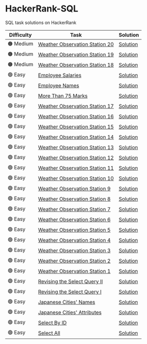 # HackerRank-SQL
SQL task solutions on HackerRank


|Difficulty|Task|Solution|
|----------|----|--------|
|🟠 Medium|[Weather Observation Station 20](https://www.hackerrank.com/challenges/weather-observation-station-20)|[Solution](https://github.com/Fedorov-Nikita/HackerRank-SQL/blob/main/Medium/weather-observation-station-20.sql)|
|🟠 Medium|[Weather Observation Station 19](https://www.hackerrank.com/challenges/weather-observation-station-19)|[Solution](https://github.com/Fedorov-Nikita/HackerRank-SQL/blob/main/Medium/weather-observation-station-19.sql)|
|🟠 Medium|[Weather Observation Station 18](https://www.hackerrank.com/challenges/weather-observation-station-18)|[Solution](https://github.com/Fedorov-Nikita/HackerRank-SQL/blob/main/Medium/weather-observation-station-18.sql)|
|🟢 Easy|[Employee Salaries](https://www.hackerrank.com/challenges/salary-of-employees)|[Solution](https://github.com/Fedorov-Nikita/HackerRank-SQL/blob/main/Easy/salary-of-employees.sql)|
|🟢 Easy|[Employee Names](https://www.hackerrank.com/challenges/name-of-employees)|[Solution](https://github.com/Fedorov-Nikita/HackerRank-SQL/blob/main/Easy/name-of-employees.sql)| 
|🟢 Easy|[More Than 75 Marks](https://www.hackerrank.com/challenges/more-than-75-marks)|[Solution](https://github.com/Fedorov-Nikita/HackerRank-SQL/blob/main/Easy/more-than-75-marks.sql)|
|🟢 Easy|[Weather Observation Station 17](https://www.hackerrank.com/challenges/weather-observation-station-17)|[Solution](https://github.com/Fedorov-Nikita/HackerRank-SQL/blob/main/Easy/weather-observation-station-17.sql)|
|🟢 Easy|[Weather Observation Station 16](https://www.hackerrank.com/challenges/weather-observation-station-16)|[Solution](https://github.com/Fedorov-Nikita/HackerRank-SQL/blob/main/Easy/weather-observation-station-16.sql)|
|🟢 Easy|[Weather Observation Station 15](https://www.hackerrank.com/challenges/weather-observation-station-15)|[Solution](https://github.com/Fedorov-Nikita/HackerRank-SQL/blob/main/Easy/weather-observation-station-15.sql)|
|🟢 Easy|[Weather Observation Station 14](https://www.hackerrank.com/challenges/weather-observation-station-14)|[Solution](https://github.com/Fedorov-Nikita/HackerRank-SQL/blob/main/Easy/weather-observation-station-14.sql)|
|🟢 Easy|[Weather Observation Station 13](https://www.hackerrank.com/challenges/weather-observation-station-13)|[Solution](https://github.com/Fedorov-Nikita/HackerRank-SQL/blob/main/Easy/weather-observation-station-13.sql)|
|🟢 Easy|[Weather Observation Station 12](https://www.hackerrank.com/challenges/weather-observation-station-12)|[Solution](https://github.com/Fedorov-Nikita/HackerRank-SQL/blob/main/Easy/weather-observation-station-12.sql)|
|🟢 Easy|[Weather Observation Station 11](https://www.hackerrank.com/challenges/weather-observation-station-11)|[Solution](https://github.com/Fedorov-Nikita/HackerRank-SQL/blob/main/Easy/weather-observation-station-11.sql)|
|🟢 Easy|[Weather Observation Station 10](https://www.hackerrank.com/challenges/weather-observation-station-10)|[Solution](https://github.com/Fedorov-Nikita/HackerRank-SQL/blob/main/Easy/weather-observation-station-10.sql)|
|🟢 Easy|[Weather Observation Station 9](https://www.hackerrank.com/challenges/weather-observation-station-9)|[Solution](https://github.com/Fedorov-Nikita/HackerRank-SQL/blob/main/Easy/weather-observation-station-9.sql)|
|🟢 Easy|[Weather Observation Station 8](https://www.hackerrank.com/challenges/weather-observation-station-8)|[Solution](https://github.com/Fedorov-Nikita/HackerRank-SQL/blob/main/Easy/weather-observation-station-8.sql)|
|🟢 Easy|[Weather Observation Station 7](https://www.hackerrank.com/challenges/weather-observation-station-7)|[Solution](https://github.com/Fedorov-Nikita/HackerRank-SQL/blob/main/Easy/weather-observation-station-7.sql)|
|🟢 Easy|[Weather Observation Station 6](https://www.hackerrank.com/challenges/weather-observation-station-6)|[Solution](https://github.com/Fedorov-Nikita/HackerRank-SQL/blob/main/Easy/weather-observation-station-6.sql)|
|🟢 Easy|[Weather Observation Station 5](https://www.hackerrank.com/challenges/weather-observation-station-5)|[Solution](https://github.com/Fedorov-Nikita/HackerRank-SQL/blob/main/Easy/weather-observation-station-5.sql)|
|🟢 Easy|[Weather Observation Station 4](https://www.hackerrank.com/challenges/weather-observation-station-4)|[Solution](https://github.com/Fedorov-Nikita/HackerRank-SQL/blob/main/Easy/weather-observation-station-4.sql)|
|🟢 Easy|[Weather Observation Station 3](https://www.hackerrank.com/challenges/weather-observation-station-3)|[Solution](https://github.com/Fedorov-Nikita/HackerRank-SQL/blob/main/Easy/weather-observation-station-3.sql)| 
|🟢 Easy|[Weather Observation Station 2](https://www.hackerrank.com/challenges/weather-observation-station-2)|[Solution](https://github.com/Fedorov-Nikita/HackerRank-SQL/blob/main/Easy/weather-observation-station-2.sql)| 
|🟢 Easy|[Weather Observation Station 1](https://www.hackerrank.com/challenges/weather-observation-station-1)|[Solution](https://github.com/Fedorov-Nikita/HackerRank-SQL/blob/main/Easy/weather-observation-station-1.sql)| 
|🟢 Easy|[Revising the Select Query II](https://www.hackerrank.com/challenges/revising-the-select-query-2)|[Solution](https://github.com/Fedorov-Nikita/HackerRank-SQL/blob/main/Easy/revising-the-select-query2.sql)|
|🟢 Easy|[Revising the Select Query I](https://www.hackerrank.com/challenges/revising-the-select-query)|[Solution](https://github.com/Fedorov-Nikita/HackerRank-SQL/blob/main/Easy/revising-the-select-query.sql)|
|🟢 Easy|[Japanese Cities' Names](https://www.hackerrank.com/challenges/japanese-cities-name)|[Solution](https://github.com/Fedorov-Nikita/HackerRank-SQL/blob/main/Easy/japanese-cities-name.sql)|
|🟢 Easy|[Japanese Cities' Attributes](https://www.hackerrank.com/challenges/japanese-cities-attributes)|[Solution](https://github.com/Fedorov-Nikita/HackerRank-SQL/blob/main/Easy/japanese-cities-attributes.sql)|
|🟢 Easy|[Select By ID](https://www.hackerrank.com/challenges/select-by-id)|[Solution](https://github.com/Fedorov-Nikita/HackerRank-SQL/blob/main/Easy/select-by-id.sql)|
|🟢 Easy|[Select All](https://www.hackerrank.com/challenges/select-all-sql)|[Solution](https://github.com/Fedorov-Nikita/HackerRank-SQL/blob/main/Easy/select-all-sql.sql)|


<!-- 
|🔴 Hard|[](https://www.hackerrank.com/challenges/)|[Solution](https://github.com/Fedorov-Nikita/HackerRank-SQL/blob/main/Hard/.sql)|
|🟠 Medium|[](https://www.hackerrank.com/challenges/)|[Solution](https://github.com/Fedorov-Nikita/HackerRank-SQL/blob/main/Medium/.sql)|
|🟢 Easy|[](https://www.hackerrank.com/challenges/)|[Solution](https://github.com/Fedorov-Nikita/HackerRank-SQL/blob/main/Easy/.sql)| 
-->
